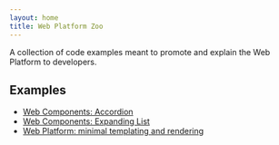 ```yaml
---
layout: home
title: Web Platform Zoo
---
```


A collection of code examples meant to promote and explain the Web Platform to developers.

## Examples

* [Web Components: Accordion](./examples/web-components/accordion/)
* [Web Components: Expanding List](./examples/web-components/expanding-list/)
* [Web Platform: minimal templating and rendering](./examples/vanilla/vanilla-templating/)
